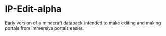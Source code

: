 # IP-Edit-alpha
Early version of a minecraft datapack intended to make editing and making portals from immersive portals easier.
